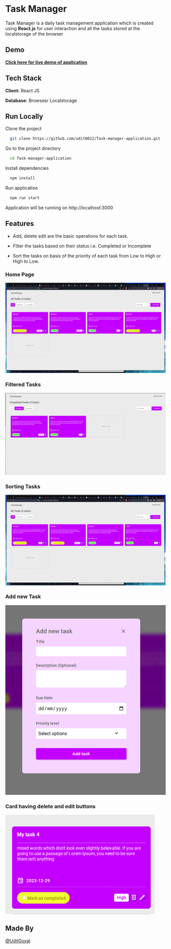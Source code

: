 
# Task Manager

Task Manager is a daily task management application which is created using **React.js** for user interaction and all the tasks stored at the localstorage of the browser

## Demo 

[**Click here for live demo of application**](https://pvt-task-manager.netlify.app/)
## Tech Stack

**Client:** React JS

**Database:** Browsesr Localstorage




## Run Locally

Clone the project

```bash
  git clone https://github.com/udit0012/Task-manager-application.git
```

Go to the project directory

```bash
  cd Task-manager-application
```

Install dependencies

```bash
  npm install
```

Run application

```bash
  npm run start
```
Application will be running on http://localhost:3000


## Features
* Add, delete edit are the basic operations for each task.
* Filter the tasks based on their status i.e. Completed or Incomplete

* Sort the tasks on basis of the priority of each task from Low to High or High to Low.

### Home Page
![Home Page](https://github.com/udit0012/Task-manager-application/blob/main/Screenshots/TaskHomePage.png)

###  Filtered Tasks
![Filtered Completed Tasks](https://github.com/udit0012/Task-manager-application/blob/main/Screenshots/CompletedTasksOnly.png)

### Sorting Tasks
![Sorted Tasks fro High to Low](https://github.com/udit0012/Task-manager-application/blob/main/Screenshots/SortedTasks.png)

### Add new Task
![Add New Task Modal](https://github.com/udit0012/Task-manager-application/blob/main/Screenshots/AddTaskModal.png)
### Card having delete and edit buttons
![Card](https://github.com/udit0012/Task-manager-application/blob/main/Screenshots/TaskCard.png)




## Made By
[@UditGoyal](https://github.com/udit0012)


